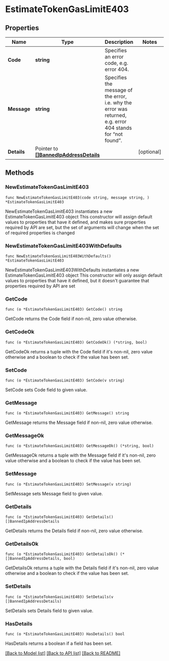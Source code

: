 # EstimateTokenGasLimitE403

## Properties

Name | Type | Description | Notes
------------ | ------------- | ------------- | -------------
**Code** | **string** | Specifies an error code, e.g. error 404. | 
**Message** | **string** | Specifies the message of the error, i.e. why the error was returned, e.g. error 404 stands for “not found”. | 
**Details** | Pointer to [**[]BannedIpAddressDetails**](BannedIpAddressDetails.md) |  | [optional] 

## Methods

### NewEstimateTokenGasLimitE403

`func NewEstimateTokenGasLimitE403(code string, message string, ) *EstimateTokenGasLimitE403`

NewEstimateTokenGasLimitE403 instantiates a new EstimateTokenGasLimitE403 object
This constructor will assign default values to properties that have it defined,
and makes sure properties required by API are set, but the set of arguments
will change when the set of required properties is changed

### NewEstimateTokenGasLimitE403WithDefaults

`func NewEstimateTokenGasLimitE403WithDefaults() *EstimateTokenGasLimitE403`

NewEstimateTokenGasLimitE403WithDefaults instantiates a new EstimateTokenGasLimitE403 object
This constructor will only assign default values to properties that have it defined,
but it doesn't guarantee that properties required by API are set

### GetCode

`func (o *EstimateTokenGasLimitE403) GetCode() string`

GetCode returns the Code field if non-nil, zero value otherwise.

### GetCodeOk

`func (o *EstimateTokenGasLimitE403) GetCodeOk() (*string, bool)`

GetCodeOk returns a tuple with the Code field if it's non-nil, zero value otherwise
and a boolean to check if the value has been set.

### SetCode

`func (o *EstimateTokenGasLimitE403) SetCode(v string)`

SetCode sets Code field to given value.


### GetMessage

`func (o *EstimateTokenGasLimitE403) GetMessage() string`

GetMessage returns the Message field if non-nil, zero value otherwise.

### GetMessageOk

`func (o *EstimateTokenGasLimitE403) GetMessageOk() (*string, bool)`

GetMessageOk returns a tuple with the Message field if it's non-nil, zero value otherwise
and a boolean to check if the value has been set.

### SetMessage

`func (o *EstimateTokenGasLimitE403) SetMessage(v string)`

SetMessage sets Message field to given value.


### GetDetails

`func (o *EstimateTokenGasLimitE403) GetDetails() []BannedIpAddressDetails`

GetDetails returns the Details field if non-nil, zero value otherwise.

### GetDetailsOk

`func (o *EstimateTokenGasLimitE403) GetDetailsOk() (*[]BannedIpAddressDetails, bool)`

GetDetailsOk returns a tuple with the Details field if it's non-nil, zero value otherwise
and a boolean to check if the value has been set.

### SetDetails

`func (o *EstimateTokenGasLimitE403) SetDetails(v []BannedIpAddressDetails)`

SetDetails sets Details field to given value.

### HasDetails

`func (o *EstimateTokenGasLimitE403) HasDetails() bool`

HasDetails returns a boolean if a field has been set.


[[Back to Model list]](../README.md#documentation-for-models) [[Back to API list]](../README.md#documentation-for-api-endpoints) [[Back to README]](../README.md)


